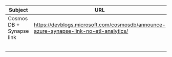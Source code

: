 |Subject|URL  |
|--|--|
|Cosmos DB + Synapse link  |https://devblogs.microsoft.com/cosmosdb/announce-azure-synapse-link-no-etl-analytics/  |
|  |  |
|  |  |
|  |  |
|  |  |
|  |  |

